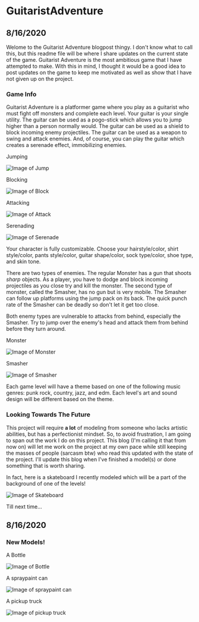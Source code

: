 # GuitaristAdventure

## 8/16/2020

Welome to the Guitarist Adventure blogpost thingy. I don't know what to call this, but this readme file will be where I share updates on the current state of the game. Guitarist Adventure is the most ambitious game that I have attempted to make. With this in mind, I thought it would be a good idea to post updates on the game to keep me motivated as well as show that I have not given up on the project. 

### Game Info
Guitarist Adventure is a platformer game where you play as a guitarist who must fight off monsters and complete each level. Your guitar is your single utility. The guitar can be used as a pogo-stick which allows you to jump higher than a person normally would. The guitar can be used as a shield to block incoming enemy projectiles. The guitar can be used as a weapon to swing and attack enemies. And, of course, you can play the guitar which creates a serenade effect, immobilizing enemies. 

Jumping

![Image of Jump](ReadMeFiles/Images/GA_Jump.gif)

Blocking

![Image of Block](ReadMeFiles/Images/GA_Block.gif)

Attacking

![Image of Attack](ReadMeFiles/Images/GA_Swing.gif)

Serenading

![Image of Serenade](ReadMeFiles/Images/GA_Serenade.gif)

Your character is fully customizable. Choose your hairstyle/color, shirt style/color, pants style/color, guitar shape/color, sock type/color, shoe type, and skin tone.

There are two types of enemies. The regular Monster has a gun that shoots *sharp* objects. As a player, you have to dodge and block incoming projectiles as you close try and kill the monster. The second type of monster, called the Smasher, has no gun but is very mobile. The Smasher can follow up platforms using the jump pack on its back. The quick punch rate of the Smasher can be deadly so don't let it get too close.

Both enemy types are vulnerable to attacks from behind, especially the Smasher. Try to jump over the enemy's head and attack them from behind before they turn around.

Monster 

![Image of Monster](ReadMeFiles/Images/GA_Monster.gif)

Smasher

![Image of Smasher](ReadMeFiles/Images/GA_Smasher.gif)

Each game level will have a theme based on one of the following music genres: punk rock, country, jazz, and edm. Each level's art and sound design will be different based on the theme. 

### Looking Towards The Future
This project will require **a lot** of modeling from someone who lacks artistic abilities, but has a perfectionist mindset. So, to avoid frustration, I am going to span out the work I do on this project. This blog (I'm calling it that from now on) will let me work on the project at my own pace while still keeping the masses of people (sarcasm btw) who read this updated with the state of the project. I'll update this blog when I've finished a model(s) or done something that is worth sharing. 

In fact, here is a skateboard I recently modeled which will be a part of the background of one of the levels!

![Image of Skateboard](ReadMeFiles/Images/Skateboard.gif)

Till next time...

## 8/16/2020
### New Models!

A Bottle

![Image of Bottle](ReadMeFiles/Images/Bottle.gif)

A spraypaint can

![Image of spraypaint can](ReadMeFiles/Images/SprayPaintCan.gif)

A pickup truck

![Image of pickup truck](ReadMeFiles/Images/Truck.gif)
